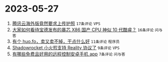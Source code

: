 # 2023-05-27

1. [腾讯云海外版竟然要求上传护照](https://www.v2ex.com/t/943347) `17条评论` `VPS`
1. [大家如何看待宝德发布的暴芯 X86 国产 CPU 神似 10 代酷睿？](https://www.v2ex.com/t/943346) `16条评论` `问与答`
1. [有个 huo.fo，卖又卖不掉，干点什么好](https://www.v2ex.com/t/943343) `11条评论` `程序员`
1. [Shadowrocket 小火煎支持 Reality 协议了](https://www.v2ex.com/t/943345) `9条评论` `VPS`
1. [有哪些免费且好用的远程控制安卓手机 app](https://www.v2ex.com/t/943341) `7条评论` `问与答`
